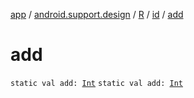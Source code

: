 [app](../../../index.md) / [android.support.design](../../index.md) / [R](../index.md) / [id](index.md) / [add](./add.md)

# add

`static val add: `[`Int`](https://kotlinlang.org/api/latest/jvm/stdlib/kotlin/-int/index.html)
`static val add: `[`Int`](https://kotlinlang.org/api/latest/jvm/stdlib/kotlin/-int/index.html)